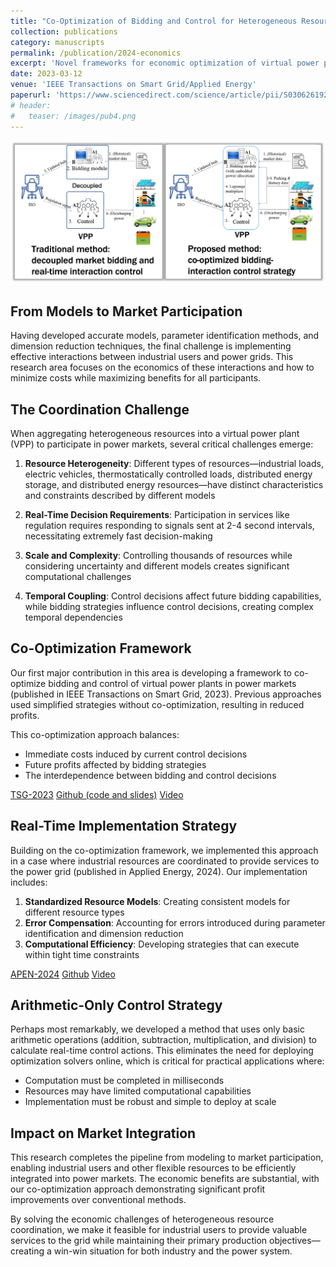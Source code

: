 ```yaml
---
title: "Co-Optimization of Bidding and Control for Heterogeneous Resources in Power Markets"
collection: publications
category: manuscripts
permalink: /publication/2024-economics
excerpt: 'Novel frameworks for economic optimization of virtual power plants with heterogeneous resources including industrial loads'
date: 2023-03-12
venue: 'IEEE Transactions on Smart Grid/Applied Energy'
paperurl: 'https://www.sciencedirect.com/science/article/pii/S0306261924002599'
# header:
#   teaser: /images/pub4.png
---
```


![Economic Optimization](/images/pub4.png)

## From Models to Market Participation

Having developed accurate models, parameter identification methods, and dimension reduction techniques, the final challenge is implementing effective interactions between industrial users and power grids. This research area focuses on the economics of these interactions and how to minimize costs while maximizing benefits for all participants.

## The Coordination Challenge

When aggregating heterogeneous resources into a virtual power plant (VPP) to participate in power markets, several critical challenges emerge:

1. **Resource Heterogeneity**: Different types of resources—industrial loads, electric vehicles, thermostatically controlled loads, distributed energy storage, and distributed energy resources—have distinct characteristics and constraints described by different models

2. **Real-Time Decision Requirements**: Participation in services like regulation requires responding to signals sent at 2-4 second intervals, necessitating extremely fast decision-making

3. **Scale and Complexity**: Controlling thousands of resources while considering uncertainty and different models creates significant computational challenges

4. **Temporal Coupling**: Control decisions affect future bidding capabilities, while bidding strategies influence control decisions, creating complex temporal dependencies

## Co-Optimization Framework

Our first major contribution in this area is developing a framework to co-optimize bidding and control of virtual power plants in power markets (published in IEEE Transactions on Smart Grid, 2023). Previous approaches used simplified strategies without co-optimization, resulting in reduced profits.

This co-optimization approach balances:
- Immediate costs induced by current control decisions
- Future profits affected by bidding strategies
- The interdependence between bidding and control decisions

[TSG-2023](https://ieeexplore.ieee.org/document/10689111) [Github (code and slides)](https://github.com/Rick10119/Co-Optimizing-Bidding-and-Power-Allocation-of-an-EV-Aggregator) [Video](https://www.bilibili.com/video/BV1u3QDYFEKi)

## Real-Time Implementation Strategy

Building on the co-optimization framework, we implemented this approach in a case where industrial resources are coordinated to provide services to the power grid (published in Applied Energy, 2024). Our implementation includes:

1. **Standardized Resource Models**: Creating consistent models for different resource types
2. **Error Compensation**: Accounting for errors introduced during parameter identification and dimension reduction
3. **Computational Efficiency**: Developing strategies that can execute within tight time constraints

[APEN-2024](https://www.sciencedirect.com/science/article/pii/S0306261924002599) [Github](https://github.com/Rick10119/Real-time-operation-strategy-of-virtual-power-plants) [Video](https://www.bilibili.com/video/BV1CpQDYDE67)

## Arithmetic-Only Control Strategy

Perhaps most remarkably, we developed a method that uses only basic arithmetic operations (addition, subtraction, multiplication, and division) to calculate real-time control actions. This eliminates the need for deploying optimization solvers online, which is critical for practical applications where:

- Computation must be completed in milliseconds
- Resources may have limited computational capabilities
- Implementation must be robust and simple to deploy at scale



## Impact on Market Integration

This research completes the pipeline from modeling to market participation, enabling industrial users and other flexible resources to be efficiently integrated into power markets. The economic benefits are substantial, with our co-optimization approach demonstrating significant profit improvements over conventional methods.

By solving the economic challenges of heterogeneous resource coordination, we make it feasible for industrial users to provide valuable services to the grid while maintaining their primary production objectives—creating a win-win situation for both industry and the power system. 